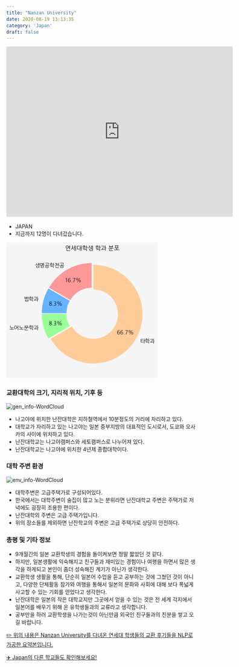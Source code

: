 ```yaml
---
title: "Nanzan University"
date: 2020-08-19 13:13:35
category: 'Japan'
draft: false
---
```


<iframe
width="600"
height="450"
frameborder="0" style="border:0"
src="https://www.google.com/maps/embed/v1/place?key=AIzaSyC9e1AME-pVmWC4hBpFdu5S4dKzyepa3HQ&q=Nanzan+University&center=35.148693200000004,136.9628409&zoom=14" allowfullscreen>
</iframe>

* JAPAN
* 지금까지 12명이 다녀갔습니다. 

![department-info](../plots/JP000019.png)
### 교환대학의 크기, 지리적 위치, 기후 등
![gen_info-WordCloud](../univ_wordclouds_okt/gen_info/JP000019_gen_info_okt.png)

* 나고야에 위치한 난잔대학은 지하철역에서 10분정도의 거리에 자리하고 있다.
* 대학교가 자리하고 있는 나고야는 일본 중부지방의 대표적인 도시로서, 도쿄와 오사카의 사이에 위치하고 있다.
* 난잔대학교는 나고야캠퍼스와 세토캠퍼스로 나누어져 있다.
* 난잔대학교는 나고야에 위치한 4년제 종합대학이다.


### 대학 주변 환경

![env_info-WordCloud](../univ_wordclouds_okt/env_info/JP000019_env_info_okt.png)

* 대학주변은 고급주택가로 구성되어있다.
* 한국에서는 대학주변이 술집이 많고 노는 분위라면 난잔대학교 주변은 주택가로 저녁에도 굉장히 조용한 편이다.
* 난잔대학의 주변은 고급 주택가입니다.
* 위의 장소들를 제외하면 난잔학교의 주변은 고급 주택가로 상당히 안전하다.


### 총평 및 기타 정보 
* 9개월간의 일본 교환학생의 경험을 돌이켜보면 정말 짧았던 것 같다.
* 하지만, 일본생활에 익숙해지고 친구들과 재미있는 경험이나 여행을 하면서 많은 생각을 하게되고 본인이 좀더 성숙해진 계기가 아닌가 생각한다.
* 교환학생 생활을 통해, 단순히 일본어 수업을 듣고 공부하는 것에 그쳤던 것이 아니고, 다양한 단체활동 참가와 여행을 통해서 일본의 문화와 사회에 대해 보다 폭넓게 사고할 수 있는 기회를 얻었다고 생각한다.
* 난잔대학은 일본의 작은 대학교지만 그곳에서 얻을 수 있는 것은 전 세계 각지에서 일본어를 배우기 위해 온 유학생들과의 교류라고 생각합니다.
* 공부만을 하러 교환학생을 나가는것이 아닌만큼 외국인 친구들과의 친분을 쌓고 오길 바랍니다.


[✏️ 위의 내용은 Nanzan University를 다녀온 연세대 학생들의 교환 후기들을 NLP로 가공한 요약본입니다.](http://oia.yonsei.ac.kr/partner/expReport.asp?ucode=JP000019&bgbn=A)

[✈️ Japan의 다른 학교들도 확인해보세요!](https://yonsei-exchange.netlify.app/?category=Japan)
